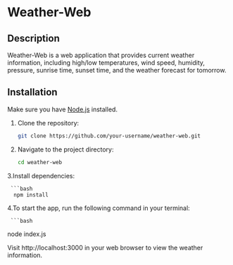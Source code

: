 # Weather-Web

## Description

Weather-Web is a web application that provides current weather information, including high/low temperatures, wind speed, humidity, pressure, sunrise time, sunset time, and the weather forecast for tomorrow.

## Installation

Make sure you have [Node.js](https://nodejs.org/) installed.

1. Clone the repository:

   ```bash
   git clone https://github.com/your-username/weather-web.git
   
2. Navigate to the project directory:

     ```bash
    cd weather-web

3.Install dependencies:
   
     ```bash
      npm install
   
4.To start the app, run the following command in your terminal:
   
     ```bash
   node index.js
   
Visit http://localhost:3000 in your web browser to view the weather information.

